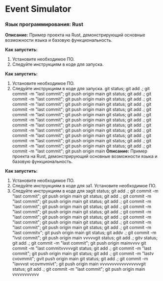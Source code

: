 # Event Simulator

### Язык программирования: Rust

**Описание:**
Пример проекта на Rust, демонстрирующий основные возможности языка и базовую функциональность.

**Как запустить:**
1. Установите необходимое ПО.
2. Следуйте инструкциям в коде для запуска.

**Как запустить:**
1. Установите необходимое ПО.
2. Следуйте инструкциям в коде для запуска.
git status; git add .; git commit -m "last commit"; git push origin main
git status; git add .; git commit -m "last commit"; git push origin main
git status; git add .; git commit -m "last commit"; git push origin main
git status; git add .; git commit -m "last commit"; git push origin main
git status; git add .; git commit -m "last commit"; git push origin main
git status; git add .; git commit -m "last commit"; git push origin main
git status; git add .; git commit -m "last commit"; git push origin main
git status; git add .; git commit -m "last commit"; git push origin main
git status; git add .; git commit -m "last commit"; git push origin main
git status; git add .; git commit -m "last commit"; git push origin main
git status; git add .; git commit -m "last commit"; git push origin main
git status; git add .; git commit -m "last commit"; git push origin main
**Описание:**
Пример проекта на Rust, демонстрирующий основные возможности языка и базовую функциональность.

**Как запустить:**
1. Установите необходимое ПО.
2. Следуйте инструкциям в коде для за1. Установите необходимое ПО.
2. Следуйте инструкциям в коде для заgit status; git add .; git commit -m "last commit"; git push origin main
git status; git add .; git commit -m "last commit"; git push origin main
git status; git add .; git commit -m "last commit"; git push origin main
git status; git add .; git commit -m "last commit"; git push origin main
git status; git add .; git commit -m "last commit"; git push origin main
git status; git add .; git commit -m "last commit"; git push origin main
git status; git add .; git commit -m "last commit"; git push origin main
git status; git add .; git commit -m "last commitv"; git push origin main
git status; git addv .; git commit -m "lvst commit"; git push origin main
vvvvvgit status; git add .; gitv status; git add .; git commit -m "last commit"; git push origin mainvvvv
git commit -m "last commitvvvvvgit status; git add .; git commit -m "last commit"; git push origin main
git status; git add .; git commit -m "lastv cvovmmit"; gvit push origin main
git status; git add .; git commit -m "lavvvst vcovmvmivt"; git push origin main
vvvvvvvvvvvvvvvvvgit status; git add .; git commit -m "last commit"; git push origin main
vvvvvvvvvvv